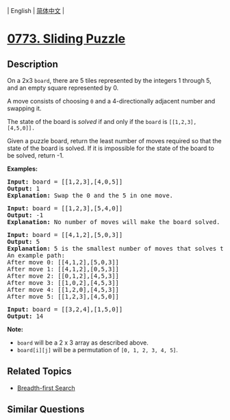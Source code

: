 
| English | [简体中文](README.md) |
# [0773. Sliding Puzzle](https://leetcode-cn.com/problems/sliding-puzzle/)
## Description
<p>On a 2x3 <code>board</code>, there are 5 tiles represented by the integers 1 through 5, and an empty square represented by 0.</p>

<p>A move consists of choosing <code>0</code>&nbsp;and a 4-directionally adjacent number and swapping it.</p>

<p>The state of the board is <em>solved</em> if and only if the <code>board</code> is <code>[[1,2,3],[4,5,0]].</code></p>

<p>Given a puzzle board, return the least number of moves required so that the state of the board is solved. If it is impossible for the state of the board to be solved, return -1.</p>

<p><strong>Examples:</strong></p>

<pre>
<strong>Input:</strong> board = [[1,2,3],[4,0,5]]
<strong>Output:</strong> 1
<strong>Explanation:</strong> Swap the 0 and the 5 in one move.
</pre>

<pre>
<strong>Input:</strong> board = [[1,2,3],[5,4,0]]
<strong>Output:</strong> -1
<strong>Explanation:</strong> No number of moves will make the board solved.
</pre>

<pre>
<strong>Input:</strong> board = [[4,1,2],[5,0,3]]
<strong>Output:</strong> 5
<strong>Explanation:</strong> 5 is the smallest number of moves that solves the board.
An example path:
After move 0: [[4,1,2],[5,0,3]]
After move 1: [[4,1,2],[0,5,3]]
After move 2: [[0,1,2],[4,5,3]]
After move 3: [[1,0,2],[4,5,3]]
After move 4: [[1,2,0],[4,5,3]]
After move 5: [[1,2,3],[4,5,0]]
</pre>

<pre>
<strong>Input:</strong> board = [[3,2,4],[1,5,0]]
<strong>Output:</strong> 14
</pre>

<p><strong>Note:</strong></p>

<ul>
	<li><code>board</code> will be a 2 x 3 array as described above.</li>
	<li><code>board[i][j]</code> will be a permutation of <code>[0, 1, 2, 3, 4, 5]</code>.</li>
</ul>

## Related Topics
- [Breadth-first Search](https://leetcode-cn.com/tag/breadth-first-search)
## Similar Questions

